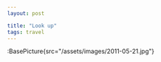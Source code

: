 ```yaml
---
layout: post

title: "Look up"
tags: travel
---
```


:BasePicture{src="/assets/images/2011-05-21.jpg"}

<!--more-->
